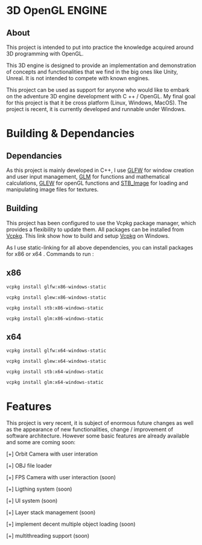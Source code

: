 # 3D OpenGL ENGINE

## About
This project is intended to put into practice the knowledge acquired
around 3D programming with OpenGL.

This 3D engine is designed to provide an implementation and demonstration of concepts and functionalities
that we find in the big ones like Unity, Unreal.
It is not intended to compete with known engines.

This project can be used as support for anyone who would like to embark on the adventure
3D engine development with C ++ / OpenGL.
My final goal for this project is that it be cross platform (Linux, Windows, MacOS).
The project is recent, it is currently developed and runnable under Windows.


# Building & Dependancies

## Dependancies
As this project is mainly developed in C++, I use [GLFW](https://github.com/glfw/glfw) for window creation and user input management,
[GLM](https://glm.g-truc.net/0.9.9/index.html) for functions and mathematical calculations,
[GLEW](http://glew.sourceforge.net/) for openGL functions and [STB_Image](https://github.com/nothings/stb) for loading and manipulating image files for textures.

## Building
This project has been configured to use the Vcpkg package manager, which provides a flexibility to update them.
All packages can be installed from [Vcpkg](https://docs.microsoft.com/en-us/cpp/build/vcpkg?view=vs-2019).
This link show how to build and setup [Vcpkg](https://docs.microsoft.com/en-us/cpp/build/vcpkg?view=vs-2019#installation) on Windows.

As I use static-linking for all above dependencies, you can install packages for x86 or x64 .
Commands to run :
## x86

`vcpkg install glfw:x86-windows-static`

`vcpkg install glew:x86-windows-static`

`vcpkg install stb:x86-windows-static`

`vcpkg install glm:x86-windows-static`


## x64

`vcpkg install glfw:x64-windows-static`

`vcpkg install glew:x64-windows-static`

`vcpkg install stb:x64-windows-static`

`vcpkg install glm:x64-windows-static`


# Features
This project is very recent, it is subject of enormous future changes as well as the appearance of new functionalities,
change / improvement of software architecture.
However some basic features are already available and some are coming soon:

[+] Orbit Camera with user interation

[+] OBJ file loader

[+] FPS Camera with user interaction (soon)

[+] Ligthing system (soon)

[+] UI system (soon)

[+] Layer stack management (soon)

[+] implement decent multiple object loading (soon)

[+] multithreading support (soon)

